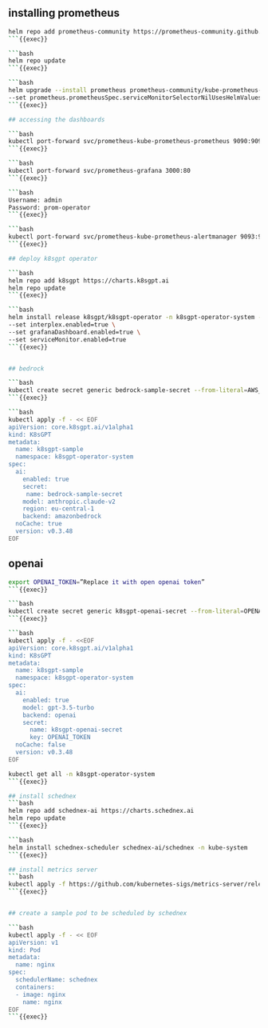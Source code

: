 
## installing prometheus

```bash
helm repo add prometheus-community https://prometheus-community.github.io/helm-charts
```{{exec}}

```bash
helm repo update
```{{exec}}

```bash
helm upgrade --install prometheus prometheus-community/kube-prometheus-stack \ 
--set prometheus.prometheusSpec.serviceMonitorSelectorNilUsesHelmValues=false --wait
```{{exec}}

## accessing the dashboards

```bash
kubectl port-forward svc/prometheus-kube-prometheus-prometheus 9090:9090
```{{exec}}

```bash
kubectl port-forward svc/prometheus-grafana 3000:80
```{{exec}}

```bash
Username: admin
Password: prom-operator
```{{exec}}

```bash
kubectl port-forward svc/prometheus-kube-prometheus-alertmanager 9093:9093
```{{exec}}

## deploy k8sgpt operator

```bash
helm repo add k8sgpt https://charts.k8sgpt.ai
helm repo update
```{{exec}}

```bash
helm install release k8sgpt/k8sgpt-operator -n k8sgpt-operator-system --create-namespace \
--set interplex.enabled=true \
--set grafanaDashboard.enabled=true \
--set serviceMonitor.enabled=true
```{{exec}}


## bedrock 

```bash
kubectl create secret generic bedrock-sample-secret --from-literal=AWS_ACCESS_KEY_ID="$(echo $AWS_ACCESS_KEY_ID)" \ --from-literal=AWS_SECRET_ACCESS_KEY="$(echo $AWS_SECRET_ACCESS_KEY)" -n k8sgpt-operator-system
```{{exec}}

```bash
kubectl apply -f - << EOF
apiVersion: core.k8sgpt.ai/v1alpha1
kind: K8sGPT
metadata:
  name: k8sgpt-sample
  namespace: k8sgpt-operator-system
spec:
  ai:
    enabled: true
    secret:
     name: bedrock-sample-secret
    model: anthropic.claude-v2
    region: eu-central-1
    backend: amazonbedrock
  noCache: true
  version: v0.3.48
EOF
```

## openai

```bash
export OPENAI_TOKEN=”Replace it with open openai token”
```{{exec}}

```bash
kubectl create secret generic k8sgpt-openai-secret --from-literal=OPENAI_TOKEN=$OPENAI_TOKEN -n k8sgpt-operator-system
```{{exec}}

```bash
kubectl apply -f - <<EOF
apiVersion: core.k8sgpt.ai/v1alpha1
kind: K8sGPT
metadata:
  name: k8sgpt-sample
  namespace: k8sgpt-operator-system
spec:
  ai:
    enabled: true
    model: gpt-3.5-turbo
    backend: openai
    secret:
      name: k8sgpt-openai-secret
      key: OPENAI_TOKEN
  noCache: false
  version: v0.3.48
EOF
```


```bash
kubectl get all -n k8sgpt-operator-system
```{{exec}}

## install schednex
```bash
helm repo add schednex-ai https://charts.schednex.ai
helm repo update
```{{exec}}

```bash
helm install schednex-scheduler schednex-ai/schednex -n kube-system
```{{exec}}

## install metrics server
```bash
kubectl apply -f https://github.com/kubernetes-sigs/metrics-server/releases/latest/download/components.yaml
```{{exec}}


## create a sample pod to be scheduled by schednex

```bash
kubectl apply -f - << EOF
apiVersion: v1
kind: Pod
metadata:
  name: nginx
spec:
  schedulerName: schednex
  containers:
  - image: nginx
    name: nginx
EOF
```{{exec}}
